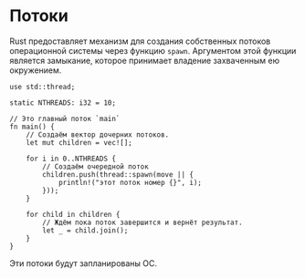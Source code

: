 # Потоки

Rust предоставляет механизм для создания собственных потоков операционной системы через функцию `spawn`. Аргументом этой функции является замыкание, которое принимает владение захваченным ею окружением.

```rust,editable
use std::thread;

static NTHREADS: i32 = 10;

// Это главный поток `main`
fn main() {
    // Создаём вектор дочерних потоков.
    let mut children = vec![];

    for i in 0..NTHREADS {
        // Создаём очередной поток
        children.push(thread::spawn(move || {
            println!("этот поток номер {}", i);
        }));
    }

    for child in children {
        // Ждём пока поток завершится и вернёт результат.
        let _ = child.join();
    }
}
```

Эти потоки будут запланированы ОС.

